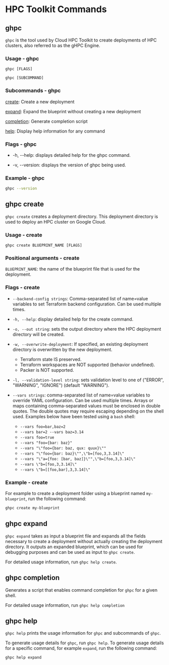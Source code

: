 # HPC Toolkit Commands

## ghpc

`ghpc` is the tool used by Cloud HPC Toolkit to create deployments of HPC
clusters, also referred to as the gHPC Engine.

### Usage - ghpc

`ghpc [FLAGS]`

`ghpc [SUBCOMMAND]`

### Subcommands - ghpc

[create](#ghpc-create): Create a new deployment

[expand](#ghpc-expand): Expand the blueprint without creating a new deployment

[completion](#ghpc-completion): Generate completion script

[help](#ghpc-help): Display help information for any command

### Flags - ghpc

+ -h, --help: displays detailed help for the ghpc command.

+ -v, --version: displays the version of ghpc being used.

### Example - ghpc

```bash
ghpc --version
```

## ghpc create

`ghpc create` creates a deployment directory. This deployment directory is used to deploy an HPC cluster on Google Cloud.

### Usage - create

`ghpc create BLUEPRINT_NAME [FLAGS]`

### Positional arguments - create

`BLUEPRINT_NAME`: the name of the blueprint file that is used for the deployment.

### Flags - create

+ `--backend-config strings`: Comma-separated list of name=value variables to set Terraform backend configuration. Can be used multiple times.

+ `-h, --help`: display detailed help for the create command.

+ `-o, --out string`: sets the output directory where the HPC deployment directory will be created.

+ `-w, --overwrite-deployment`: If specified, an existing deployment directory is overwritten by the new deployment.

  + Terraform state IS preserved.
  + Terraform workspaces are NOT supported (behavior undefined).
  + Packer is NOT supported.

+ `-l, --validation-level string`: sets validation level to one of ("ERROR", "WARNING", "IGNORE") (default "WARNING").

+ `--vars strings`: comma-separated list of name=value variables to override YAML configuration. Can be used multiple times. Arrays or maps containing comma-separated values must be enclosed in double quotes. The double quotes may require escaping depending on the shell used. Examples below have been tested using a `bash` shell:
  + `--vars foo=bar,baz=2`
  + `--vars bar=2 --vars baz=3.14`
  + `--vars foo=true`
  + `--vars "foo={bar: baz}"`
  + `--vars "\"foo={bar: baz, qux: quux}\""`
  + `--vars "\"foo={bar: baz}\"",\"b=[foo,3,3.14]\"`
  + `--vars "\"a={foo: [bar, baz]}\"",\"b=[foo,3,3.14]\"`
  + `--vars \"b=[foo,3,3.14]\"`
  + `--vars \"b=[[foo,bar],3,3.14]\"`

### Example - create

For example to create a deployment folder using a blueprint named `my-blueprint`,
run the following command:

```bash
ghpc create my-blueprint
```

## ghpc expand

`ghpc expand` takes as input a blueprint file and expands all the fields
necessary to create a deployment without actually creating the deployment
directory. It outputs an expanded blueprint, which can be used for debugging
purposes and can be used as input to `ghpc create`.

For detailed usage information, run `ghpc help create`.

## ghpc completion
Generates a script that enables command completion for `ghpc` for a given shell.

For detailed usage information, run `ghpc help completion`

## ghpc help
`ghpc help` prints the usage information for `ghpc` and subcommands of `ghpc`.

To generate usage details for `ghpc`, run `ghpc help`. To generate usage
details for a specific command, for example `expand`, run the following command:

```bash
ghpc help expand
```
